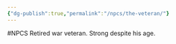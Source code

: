 ```yaml
---
{"dg-publish":true,"permalink":"/npcs/the-veteran/"}
---
```


#NPCS
Retired war veteran. Strong despite his age.